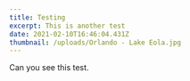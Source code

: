 ```yaml
---
title: Testing
excerpt: This is another test
date: 2021-02-10T16:46:04.431Z
thumbnail: /uploads/Orlando - Lake Eola.jpg
---
```

Can you see this test.